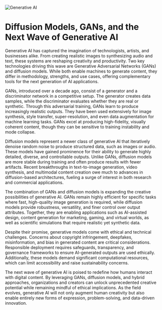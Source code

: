 ![Generative AI](https://pub-e93d5c9fdf134c89830082377f6df465.r2.dev/2025/01/Generative-AI-edited.webp)

# Diffusion Models, GANs, and the Next Wave of Generative AI

Generative AI has captured the imagination of technologists, artists, and businesses alike. From creating realistic images to synthesizing audio and text, these systems are reshaping creativity and productivity. Two key technologies driving this wave are Generative Adversarial Networks (GANs) and diffusion models. While both enable machines to generate content, they differ in methodology, strengths, and use cases, offering complementary tools for the next generation of AI applications.

GANs, introduced over a decade ago, consist of a generator and a discriminator network in a competitive setup. The generator creates data samples, while the discriminator evaluates whether they are real or synthetic. Through this adversarial training, GANs learn to produce increasingly realistic outputs. They have been used extensively for image synthesis, style transfer, super-resolution, and even data augmentation for machine learning tasks. GANs excel at producing high-fidelity, visually coherent content, though they can be sensitive to training instability and mode collapse.

Diffusion models represent a newer class of generative AI that iteratively denoise random noise to produce structured data, such as images or audio. These models have gained prominence for their ability to generate highly detailed, diverse, and controllable outputs. Unlike GANs, diffusion models are more stable during training and often produce results with fewer artifacts. Recent breakthroughs in text-to-image generation, video synthesis, and multimodal content creation owe much to advances in diffusion-based architectures, fueling a surge of interest in both research and commercial applications.

The combination of GANs and diffusion models is expanding the creative possibilities of generative AI. GANs remain highly efficient for specific tasks where fast, high-quality image generation is required, while diffusion models provide robustness, versatility, and finer control over output attributes. Together, they are enabling applications such as AI-assisted design, content generation for marketing, gaming, and virtual worlds, as well as scientific simulations that require realistic yet synthetic data.

Despite their promise, generative models come with ethical and technical challenges. Concerns about copyright infringement, deepfakes, misinformation, and bias in generated content are critical considerations. Responsible deployment requires safeguards, transparency, and governance frameworks to ensure AI-generated outputs are used ethically. Additionally, these models demand significant computational resources, which can limit accessibility and raise sustainability concerns.

The next wave of generative AI is poised to redefine how humans interact with digital content. By leveraging GANs, diffusion models, and hybrid approaches, organizations and creators can unlock unprecedented creative potential while remaining mindful of ethical implications. As the field evolves, generative AI will not only augment human creativity but also enable entirely new forms of expression, problem-solving, and data-driven innovation.
